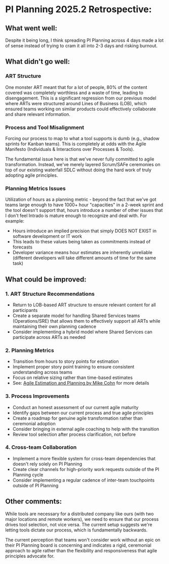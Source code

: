 # PI Planning 2025.2 Retrospective:

## What went well:
Despite it being long, I think spreading PI Planning across 4 days made a lot of sense instead of trying to cram it all into 2-3 days and risking burnout.

## What didn't go well:
### ART Structure
One monster ART meant that for a lot of people, 80% of the content covered was completely worthless and a waste of time, leading to disengagement. This is a significant regression from our previous model where ARTs were structured around Lines of Business (LOB), which ensured teams working on similar products could effectively collaborate and share relevant information.

### Process and Tool Misalignment
Forcing our process to map to what a tool supports is dumb (e.g., shadow sprints for Kanban teams). This is completely at odds with the Agile Manifesto (Individuals & Interactions over Processes & Tools).

The fundamental issue here is that we've never fully committed to agile transformation. Instead, we've merely layered Scrum/SAFe ceremonies on top of our existing waterfall SDLC without doing the hard work of truly adopting agile principles.

### Planning Metrics Issues
Utilization of hours as a planning metric - beyond the fact that we've got teams large enough to have 1000+ hour "capacities" in a 2-week sprint and the tool doesn't support that, hours introduce a number of other issues that I don't feel Intrado is mature enough to recognize and deal with. For example:
- Hours introduce an implied precision that simply DOES NOT EXIST in software development or IT work
- This leads to these values being taken as commitments instead of forecasts
- Developer variance means hour estimates are inherently unreliable (different developers will take different amounts of time for the same task)

## What could be improved:

### 1. ART Structure Recommendations
- Return to LOB-based ART structure to ensure relevant content for all participants
- Create a separate model for handling Shared Services teams (Operations/SRE) that allows them to effectively support all ARTs while maintaining their own planning cadence
- Consider implementing a hybrid model where Shared Services can participate across ARTs as needed

### 2. Planning Metrics
- Transition from hours to story points for estimation
- Implement proper story point training to ensure consistent understanding across teams
- Focus on relative sizing rather than time-based estimates
- See: [Agile Estimation and Planning by Mike Cohn](https://www.mountaingoatsoftware.com/books/agile-estimating-and-planning) for more details

### 3. Process Improvements
- Conduct an honest assessment of our current agile maturity
- Identify gaps between our current process and true agile principles
- Create a roadmap for genuine agile transformation rather than ceremonial adoption
- Consider bringing in external agile coaching to help with the transition
- Review tool selection after process clarification, not before

### 4. Cross-team Collaboration
- Implement a more flexible system for cross-team dependencies that doesn't rely solely on PI Planning
- Create clear channels for high-priority work requests outside of the PI Planning cycle
- Consider implementing a regular cadence of inter-team touchpoints outside of PI Planning

## Other comments:
While tools are necessary for a distributed company like ours (with two major locations and remote workers), we need to ensure that our process drives tool selection, not vice versa. The current setup suggests we're letting tools dictate our process, which is fundamentally backwards.

The current perception that teams won't consider work without an epic on their PI Planning board is concerning and indicates a rigid, ceremonial approach to agile rather than the flexibility and responsiveness that agile principles advocate for.